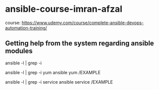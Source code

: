 # ansible-course-imran-afzal
course: https://www.udemy.com/course/complete-ansible-devops-automation-training/

## Getting help from the system regarding ansible modules
ansible -l | grep -i <search word>
ansible -l | grep -i yum
ansible yum
/EXAMPLE
  
ansible -l | grep -i service
ansible service
/EXAMPLE
